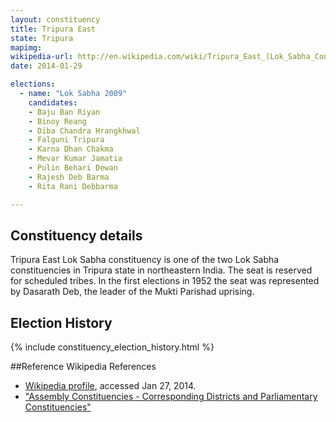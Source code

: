 ```yaml
---
layout: constituency
title: Tripura East
state: Tripura
mapimg: 
wikipedia-url: http://en.wikipedia.com/wiki/Tripura_East_(Lok_Sabha_Constituency)
date: 2014-01-29

elections: 
  - name: "Lok Sabha 2009"
    candidates: 
    - Baju Ban Riyan 
    - Binoy Reang 
    - Diba Chandra Hrangkhwal 
    - Falguni Tripura 
    - Karna Dhan Chakma 
    - Mevar Kumar Jamatia 
    - Pulin Behari Dewan 
    - Rajesh Deb Barma 
    - Rita Rani Debbarma 

---
```

## Constituency details
Tripura East Lok Sabha constituency is one of the two Lok Sabha constituencies in Tripura state in northeastern India. The seat is reserved for scheduled tribes. In the first elections in 1952 the seat was represented by Dasarath Deb, the leader of the Mukti Parishad uprising.




## Election History
{% include constituency_election_history.html %}

##Reference
Wikipedia References
- [Wikipedia profile]({{page.profile.wikipedia}}), accessed Jan 27, 2014.
- ["Assembly Constituencies - Corresponding Districts and Parliamentary Constituencies"][wiki1]

[wiki1]: http://archive.eci.gov.in/Febse2003/background/S23/rptListofAC_Dist_PC.pdf
